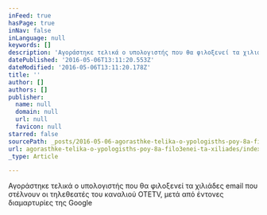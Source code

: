```yaml
---
inFeed: true
hasPage: true
inNav: false
inLanguage: null
keywords: []
description: 'Αγοράστηκε τελικά ο υπολογιστής που θα φιλοξενεί τα χιλιάδες email που στέλνουν οι τηλεθεατές του καναλιού OTETV, μετά από έντονες διαμαρτυρίες της Google'
datePublished: '2016-05-06T13:11:20.553Z'
dateModified: '2016-05-06T13:11:20.178Z'
title: ''
author: []
authors: []
publisher:
  name: null
  domain: null
  url: null
  favicon: null
starred: false
sourcePath: _posts/2016-05-06-agorasthke-telika-o-ypologisths-poy-8a-filo3enei-ta-xiliades.md
url: agorasthke-telika-o-ypologisths-poy-8a-filo3enei-ta-xiliades/index.html
_type: Article

---
```

Αγοράστηκε τελικά ο υπολογιστής που θα φιλοξενεί τα χιλιάδες email που στέλνουν οι τηλεθεατές του καναλιού OTETV, μετά από έντονες διαμαρτυρίες της Google